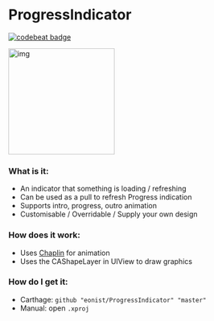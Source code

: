 # ProgressIndicator

[![codebeat badge](https://codebeat.co/badges/e92b544e-97c1-49cb-8dfc-6b52fa84a487)](https://codebeat.co/projects/github-com-eonist-progressindicator-master)

<img width="211" alt="img" src="https://rawgit.com/stylekit/img/master/progressindicator.gif">

### What is it:
- An indicator that something is loading / refreshing
- Can be used as a pull to refresh Progress indication
- Supports intro, progress, outro animation
- Customisable / Overridable / Supply your own design

### How does it work:
- Uses [Chaplin](https://github.com/eonist/Chaplin) for animation
- Uses the CAShapeLayer in UIView to draw graphics

### How do I get it:
- Carthage: `github "eonist/ProgressIndicator" "master"`
- Manual: open `.xproj`
